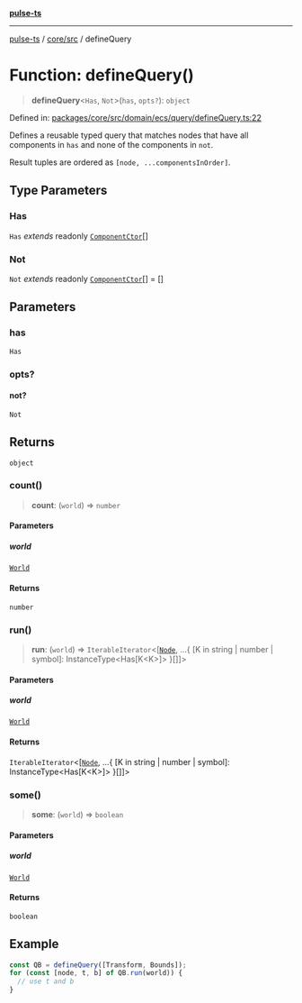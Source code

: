 [**pulse-ts**](../../../README.md)

***

[pulse-ts](../../../README.md) / [core/src](../README.md) / defineQuery

# Function: defineQuery()

> **defineQuery**\<`Has`, `Not`\>(`has`, `opts?`): `object`

Defined in: [packages/core/src/domain/ecs/query/defineQuery.ts:22](https://github.com/jlehett/pulse-ts/blob/4869ef2c4af7bf37d31e2edd2d6d1ba148133fb2/packages/core/src/domain/ecs/query/defineQuery.ts#L22)

Defines a reusable typed query that matches nodes that have all components in `has`
and none of the components in `not`.

Result tuples are ordered as `[node, ...componentsInOrder]`.

## Type Parameters

### Has

`Has` *extends* readonly [`ComponentCtor`](../type-aliases/ComponentCtor.md)[]

### Not

`Not` *extends* readonly [`ComponentCtor`](../type-aliases/ComponentCtor.md)[] = \[\]

## Parameters

### has

`Has`

### opts?

#### not?

`Not`

## Returns

`object`

### count()

> **count**: (`world`) => `number`

#### Parameters

##### world

[`World`](../classes/World.md)

#### Returns

`number`

### run()

> **run**: (`world`) => `IterableIterator`\<\[[`Node`](../classes/Node.md), ...\{ \[K in string \| number \| symbol\]: InstanceType\<Has\[K\<K\>\]\> \}\[\]\]\>

#### Parameters

##### world

[`World`](../classes/World.md)

#### Returns

`IterableIterator`\<\[[`Node`](../classes/Node.md), ...\{ \[K in string \| number \| symbol\]: InstanceType\<Has\[K\<K\>\]\> \}\[\]\]\>

### some()

> **some**: (`world`) => `boolean`

#### Parameters

##### world

[`World`](../classes/World.md)

#### Returns

`boolean`

## Example

```ts
const QB = defineQuery([Transform, Bounds]);
for (const [node, t, b] of QB.run(world)) {
  // use t and b
}
```
